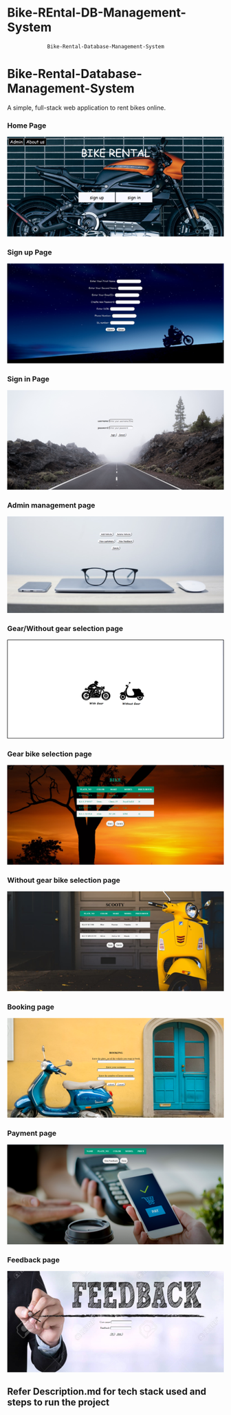 # Bike-REntal-DB-Management-System
                 Bike-Rental-Database-Management-System

# Bike-Rental-Database-Management-System
A simple, full-stack web application to rent bikes online.

### Home Page
![main_page](snapshot/main_page.PNG "First page displayed upon visiting localhost")

### Sign up Page
![sign_up](snapshot/sign_up.PNG "Sign up page")

### Sign in Page
![sign_in](snapshot/sign_in.PNG "Sign in page")

### Admin management page
![admin_mangement](snapshot/Admin_management.PNG "Admin")

### Gear/Without gear selection page
![selection](snapshot/selection.PNG "Selection page")

### Gear bike selection page
![gear](snapshot/gear.PNG "Gear bike selection page")

### Without gear bike selection page
![without_gear](snapshot/without_gear.PNG "Without Gear bike selection page")

### Booking page 
![booking](snapshot/booking.PNG "Booking page")

### Payment page
![payment](snapshot/payment.PNG "payment page")

### Feedback page 
![feedback](snapshot/feedback.PNG "Rating page")


## Refer Description.md for tech stack used and steps to run the project  
